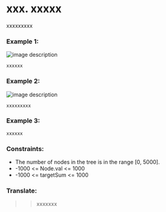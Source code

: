 # xxx. xxxxx

xxxxxxxxx


### Example 1:

![image description](xxxxx.jpeg)

```
xxxxxx
```

### Example 2:

![image description](xxxxx.jpeg)

```
xxxxxxxxx
```

### Example 3:

```
xxxxxx
```

### Constraints:

* The number of nodes in the tree is in the range [0, 5000].
* -1000 <= Node.val <= 1000
* -1000 <= targetSum <= 1000

### Translate:

> > xxxxxxx
